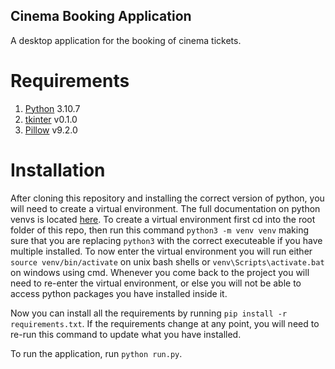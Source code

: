 ## Cinema Booking Application

A desktop application for the booking of cinema tickets.

# Requirements

1. [Python](https://www.python.org/downloads/) 3.10.7
2. [tkinter](https://docs.python.org/3/library/tkinter.html) v0.1.0
3. [Pillow](https://pypi.org/project/Pillow/) v9.2.0

# Installation

After cloning this repository and installing the correct version of python, you will need to create a virtual environment. The full documentation on python venvs is located [here](https://docs.python.org/3/library/venv.html). To create a virtual environment first cd into the root folder of this repo, then run this command `python3 -m venv venv` making sure that you are replacing `python3` with the correct executeable if you have multiple installed. To now enter the virtual environment you will run either `source venv/bin/activate` on unix bash shells or `venv\Scripts\activate.bat` on windows using cmd. Whenever you come back to the project you will need to re-enter the virtual environment, or else you will not be able to access python packages you have installed inside it.

Now you can install all the requirements by running `pip install -r requirements.txt`. If the requirements change at any point, you will need to re-run this command to update what you have installed.

To run the application, run `python run.py`.
